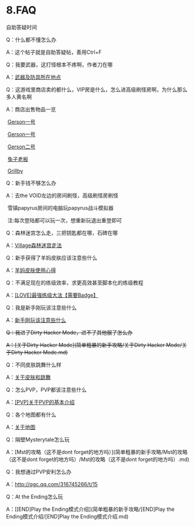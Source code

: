 # 8.FAQ

自助答疑时间



Q：什么都不懂怎么办

A：这个帖子就是自助答疑帖，善用Ctrl+F



Q：我要武器，这打怪根本不疼啊，作者刀在哪

A：[武器及防具所在地点](武器及防具所在地点/武器及防具所在地点.md)



Q：这游戏里商店卖的都什么，VIP房是什么，怎么进高级刷怪房啊，为什么那么多人黄名啊

A：商店出售物品一览

​      [Gerson一号](商店出售物品一览/Gerson一号/Gerson一号.md)

​      [Gerson一号](商店出售物品一览/Gerson一号/Gerson一号.md)

​      [Gerson二号](商店出售物品一览/Gerson二号/Gerson二号.md)

​      [兔子老板](商店出售物品一览/兔子老板/兔子老板.md)

​      [Grillby](商店出售物品一览/Grillby/Grillby.md)



Q：新手钱不够怎么办

A：去the VOID左边的房间刷怪，高级刷怪房刷怪

​      雪镇papyrus房间的电脑玩papyrus战斗模拟器

​      注:每次登陆都可以玩一次，想重新玩退出重登即可



Q：森林迷宫怎么走，三把钥匙都在哪，石碑在哪

A：[Village森林迷宫走法](简单粗暴的新手攻略/Village森林迷宫走法/Village森林迷宫走法.md)



Q：新手获得了羊妈皮肤应该注意些什么

A：[羊妈皮肤使用心得](简单粗暴的新手攻略/羊妈皮肤使用心得/羊妈皮肤使用心得.md)



Q：不满足现在的练级效率，求更高效甚至脚本化的练级教程

A：[[LOVE]最强练级大法【需要Badge】](简单粗暴的新手攻略/[LOVE]最强练级大法[需要Badge]/[LOVE]最强练级大法[需要Badge].md)



Q：我是新手刚玩该注意些什么

A：[新手刚玩该注意些什么](简单粗暴的新手攻略/新手刚玩该注意些什么/新手刚玩该注意些什么.md)



~~Q：我进了Dirty Hacker Mode，进不了其他服了怎么办~~

~~A：[关于Dirty Hacker Mode](简单粗暴的新手攻略/关于Dirty Hacker Mode/关于Dirty Hacker Mode.md)~~



Q：不同皮肤跳舞什么样

A：[关于皮肤和跳舞](简单粗暴的新手攻略/关于皮肤和跳舞/关于皮肤和跳舞.md)



Q：怎么PVP，PVP都该注意些什么

A：[[PVP]关于PVP的基本介绍](简单粗暴的新手攻略/[PVP]关于PVP的基本介绍/[PVP]关于PVP的基本介绍.md)



Q：各个地图都有什么

A：[关于地图](简单粗暴的新手攻略/关于地图/关于地图.md)



Q：隔壁Mysterytale怎么玩

A：[Mst的攻略（这不是dont forget的地方吗）](简单粗暴的新手攻略/Mst的攻略（这不是dont forget的地方吗）/Mst的攻略（这不是dont forget的地方吗）.md)



Q：我想通过PVP安利怎么办

A：<http://qgc.qq.com/316745266/t/15>



Q：At the Ending怎么玩

A：[[END]Play the Ending模式介绍](简单粗暴的新手攻略/[END]Play the Ending模式介绍/[END]Play the Ending模式介绍.md)

